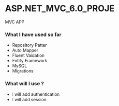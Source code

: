 # ASP.NET_MVC_6.0_PROJE
MVC APP 

### What I have used so far

* Repository Patter
* Auto Mapper
* Fluent Vaidation
* Entity Framework
* MySQL
* Migrations

### What will I use ?

* I will add authentication
* I will add session 
